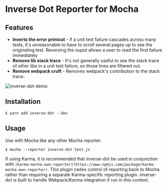 # Inverse Dot Reporter for Mocha

## Features
- **Inverts the error printout** - if a unit test failure cascades across many
tests, it's unreasonable to have to scroll several pages up to see the originating
test. Reversing the ouput allows a user to read the first failure immediately
- **Remove lib stack trace** - It's not generally useful to see the stack trace
of other libs in a unit test failure, so those lines are filtered out.
- **Remove webpack cruft** - Removes webpack's contribution to the stack trace.

![inverse-dot-demo](https://user-images.githubusercontent.com/204734/27875667-53567a34-6171-11e7-8fb4-a04cf95462ca.png)

## Installation

```
$ yarn add inverse-dot --dev
```

## Usage

Use with Mocha like any other Mocha reporter.

```
$ mocha --reporter inverse-dot test.js
```

If using Karma, it is recommended that inverse-dot be used in conjunction with
`[karma-mocha-own-reporter](https://www.npmjs.com/package/karma-mocha-own-reporter)`.
This plugin cedes control of reporting back to Mocha rather than requiring a
separate Karma-specific reporting plugin. inverse-dot is built to handle Webpack/Karma
integration if run in this context.
